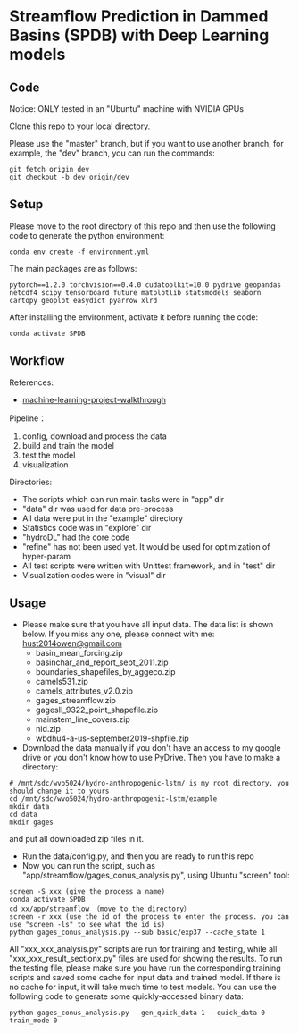 # Streamflow Prediction in Dammed Basins (SPDB) with Deep Learning models

## Code

Notice: ONLY tested in an "Ubuntu" machine with NVIDIA GPUs

Clone this repo to your local directory.

Please use the "master" branch, but if you want to use another branch, for example, the "dev" branch, you can run the commands:

```git
git fetch origin dev
git checkout -b dev origin/dev
```

## Setup

Please move to the root directory of this repo and then use the following code to generate the python environment:

```Shell
conda env create -f environment.yml
```
 
The main packages are as follows:

```conda
pytorch==1.2.0 torchvision==0.4.0 cudatoolkit=10.0 pydrive geopandas netcdf4 scipy tensorboard future matplotlib statsmodels seaborn cartopy geoplot easydict pyarrow xlrd
```

After installing the environment, activate it before running the code:

```Shell
conda activate SPDB
```

## Workflow

References:

- [machine-learning-project-walkthrough](https://github.com/WillKoehrsen/machine-learning-project-walkthrough)

Pipeline：

1. config, download and process the data
2. build and train the model
3. test the model
4. visualization

Directories:

- The scripts which can run main tasks were in "app" dir
- "data" dir was used for data pre-process
- All data were put in the "example" directory
- Statistics code was in "explore" dir
- "hydroDL" had the core code
- "refine" has not been used yet. It would be used for optimization of hyper-param
- All test scripts were written with Unittest framework, and in "test" dir
- Visualization codes were in "visual" dir

## Usage

- Please make sure that you have all input data. The data list is shown below. If you miss any one, please connect with me: hust2014owen@gmail.com
    - basin_mean_forcing.zip 
    - basinchar_and_report_sept_2011.zip 
    - boundaries_shapefiles_by_aggeco.zip 
    - camels531.zip 
    - camels_attributes_v2.0.zip 
    - gages_streamflow.zip 
    - gagesII_9322_point_shapefile.zip 
    - mainstem_line_covers.zip
    - nid.zip 
    - wbdhu4-a-us-september2019-shpfile.zip
- Download the data manually if you don't have an access to my google drive or you don't know how to use PyDrive. 
Then you have to make a directory:
```Shell
# /mnt/sdc/wvo5024/hydro-anthropogenic-lstm/ is my root directory. you should change it to yours
cd /mnt/sdc/wvo5024/hydro-anthropogenic-lstm/example
mkdir data
cd data
mkdir gages
```
and put all downloaded zip files in it.
- Run the data/config.py, and then you are ready to run this repo
- Now you can run the script, such as "app/streamflow/gages_conus_analysis.py", using Ubuntu "screen" tool: 

```Shell
screen -S xxx (give the process a name)
conda activate SPDB
cd xx/app/streamflow （move to the directory）
screen -r xxx (use the id of the process to enter the process. you can use "screen -ls" to see what the id is)
python gages_conus_analysis.py --sub basic/exp37 --cache_state 1
```

All "xxx_xxx_analysis.py" scripts are run for training and testing, while all "xxx_xxx_result_sectionx.py" files are used for showing the results. 
To run the testing file, please make sure you have run the corresponding training scripts 
and saved some cache for input data and trained model. If there is no cache for input, it will take much time to test models.
You can use the following code to generate some quickly-accessed binary data:

```Shell
python gages_conus_analysis.py --gen_quick_data 1 --quick_data 0 --train_mode 0
```
